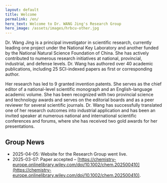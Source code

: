 ```yaml
---
layout: default
title: Welcome
permalink: /en/
hero_text: Welcome to Dr. WANG Jing's Research Group
hero_image: /assets/images/hrbcu-other.jpg
---
```

Dr. Wang Jing is a principal investigator in scientific research, currently leading one project under the National Key Laboratory and another funded by the National Natural Science Foundation of China. She has actively contributed to numerous research initiatives at national, provincial, industrial, and defense levels. Dr. Wang has authored over 40 academic publications, including 25 SCI-indexed papers as first or corresponding author.

Her research has led to 9 granted invention patents. She serves as the chief editor of a national-level scientific monograph and an English-language academic volume. She has been recognized with two provincial science and technology awards and serves on the editorial boards and as a peer reviewer for several scientific journals. Dr. Wang has successfully translated one of her research outcomes into industrial application and has been an invited speaker at numerous national and international scientific conferences and forums, where she has received two gold awards for her presentations.

## Group News
* 2025-04-05: Website for the Research Group went live.
* 2025-03-07: Paper accepted – [https://chemistry-europe.onlinelibrary.wiley.com/doi/10.1002/chem.202500410](https://chemistry-europe.onlinelibrary.wiley.com/doi/10.1002/chem.202500410).